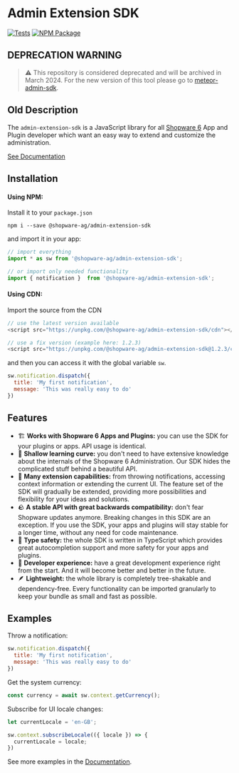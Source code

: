 # Admin Extension SDK
[![Tests](https://github.com/shopware/admin-extension-sdk/actions/workflows/tests.yml/badge.svg)](https://github.com/shopware/admin-extension-sdk/actions/workflows/tests.yml)
[![NPM Package](https://img.shields.io/npm/v/@shopware-ag/admin-extension-sdk)](https://www.npmjs.com/package/@shopware-ag/admin-extension-sdk)

## DEPRECATION WARNING

> ⚠️ This repository is considered deprecated and will be archived in March 2024. For the new version of this tool please go to [meteor-admin-sdk](https://github.com/shopware/meteor-admin-sdk).

## Old Description

The `admin-extension-sdk` is a JavaScript library for all [Shopware 6](https://github.com/shopware/platform) App and Plugin developer which want an easy way to extend and customize the administration.

[See Documentation](https://shopware.github.io/admin-extension-sdk/)

## Installation
#### Using NPM:
Install it to your `package.json`
```
npm i --save @shopware-ag/admin-extension-sdk
```

and import it in your app:
```js
// import everything
import * as sw from '@shopware-ag/admin-extension-sdk';

// or import only needed functionality
import { notification }  from '@shopware-ag/admin-extension-sdk';
```

#### Using CDN:
Import the source from the CDN

```js
// use the latest version available
<script src="https://unpkg.com/@shopware-ag/admin-extension-sdk/cdn"></script>

// use a fix version (example here: 1.2.3)
<script src="https://unpkg.com/@shopware-ag/admin-extension-sdk@1.2.3/cdn"></script>
```

and then you can access it with the global variable `sw`.

```js
sw.notification.dispatch({
  title: 'My first notification',
  message: 'This was really easy to do'
})
```

## Features
- 🏗  **Works with Shopware 6 Apps and Plugins:** you can use the SDK for your plugins or apps. API usage is identical.
- 🎢  **Shallow learning curve:** you don't need to have extensive knowledge about the internals of the Shopware 6 Administration. Our SDK hides the complicated stuff behind a beautiful API.
- 🧰  **Many extension capabilities:** from throwing notifications, accessing context information or extending the current UI. The feature set of the SDK will gradually be extended, providing more possibilities and flexibility for your ideas and solutions.
- 🪨  **A stable API with great backwards compatibility:** don't fear Shopware updates anymore. Breaking changes in this SDK are an exception. If you use the SDK, your apps and plugins will stay stable for a longer time, without any need for code maintenance.
- 🧭  **Type safety:** the whole SDK is written in TypeScript which provides great autocompletion support and more safety for your apps and plugins.
- 💙  **Developer experience:** have a great development experience right from the start. And it will become better and better in the future.
- 🪶  **Lightweight:** the whole library is completely tree-shakable and dependency-free. Every functionality can be imported granularly to keep your bundle as small and fast as possible.

## Examples

Throw a notification:
```js
sw.notification.dispatch({
  title: 'My first notification',
  message: 'This was really easy to do'
})
```

Get the system currency:
```js
const currency = await sw.context.getCurrency();
```

Subscribe for UI locale changes:
```js
let currentLocale = 'en-GB';

sw.context.subscribeLocale(({ locale }) => {
  currentLocale = locale;
})
```

See more examples in the [Documentation](https://shopware.github.io/admin-extension-sdk/).
